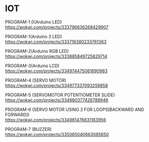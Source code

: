# IOT

PROGRAM-1.0(Arduino LED)<br>
https://wokwi.com/projects/333796636268429907

PROGRAM-1(Arduino 3 LED)<br>
https://wokwi.com/projects/333716380233761363

PROGRAM-2(Arduino RGB LED)<br>
https://wokwi.com/projects/333885849725829714

PROGRAM-3(Arduino LCD)<br>
https://wokwi.com/projects/334974475061690963

PROGRAM-4 (SERVO MOTOR)<br>
https://wokwi.com/projects/334977337093259858

PROGRAM-5 (SERVOMOTOR POTENTIOMETER SLIDE)<br>
https://wokwi.com/projects/334980377426788946

PROGRAM-6 (SERVO MOTOR USING 2 FOR LOOPS[BACKWARD AND FORWARD])<BR>
 https://wokwi.com/projects/334981476631183956

 PROGRAM-7 (BUZZER)<br>
 https://wokwi.com/projects/335065040663085650
 
 
 
